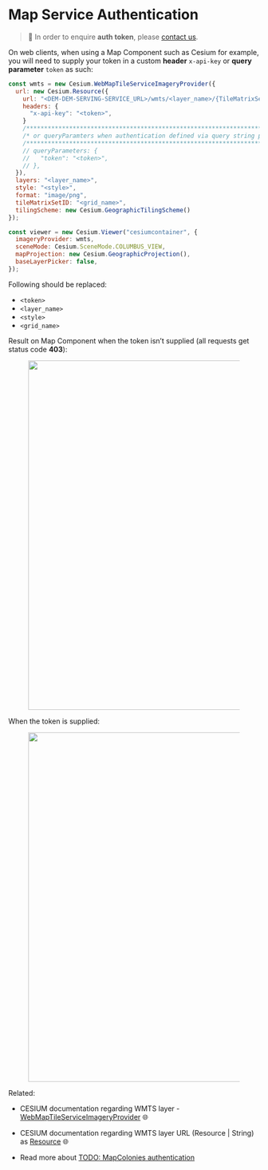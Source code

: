 # Map Service Authentication

> :information_desk_person: In order to enquire **auth token**, please [contact us](/classified/contact_us.md).

On web clients, when using a Map Component such as Cesium for example, you will need to supply your token in a custom **header** `x-api-key` or **query parameter** `token` as such:

```javascript
const wmts = new Cesium.WebMapTileServiceImageryProvider({
  url: new Cesium.Resource({
    url: "<DEM-DEM-SERVING-SERVICE_URL>/wmts/<layer_name>/{TileMatrixSet}/{TileMatrix}/{TileCol}/{TileRow}.png",
    headers: {
      "x-api-key": "<token>",
    }
    /*************************************************************************/
    /* or queryParamters when authentication defined via query string params */
    /*************************************************************************/
    // queryParameters: {
    //   "token": "<token>",
    // },
  }),
  layers: "<layer_name>",
  style: "<style>",
  format: "image/png",
  tileMatrixSetID: "<grid_name>",
  tilingScheme: new Cesium.GeographicTilingScheme()
});

const viewer = new Cesium.Viewer("cesiumcontainer", {
  imageryProvider: wmts,
  sceneMode: Cesium.SceneMode.COLUMBUS_VIEW,
  mapProjection: new Cesium.GeographicProjection(),
  baseLayerPicker: false,
});
```
Following should be replaced:
- `<token>`
- `<layer_name>`
- `<style>`
- `<grid_name>`

Result on Map Component when the token isn’t supplied (all requests get status code **403**):
<figure>
    <img src="./assets/images/mapproxy_cesium_no_token.png" width=700>
</figure>

When the token is supplied:
<figure>
    <img src="./assets/images/dem_cesium_with_token.png" width=700>
</figure>

Related: <br/>
- CESIUM documentation regarding WMTS layer - [WebMapTileServiceImageryProvider](https://cesium.com/learn/cesiumjs/ref-doc/WebMapTileServiceImageryProvider.html?classFilter=We) :globe_with_meridians:

- CESIUM documentation regarding WMTS layer URL (Resource | String) as [Resource](https://cesium.com/learn/cesiumjs/ref-doc/Resource.html) :globe_with_meridians:

- Read more about [TODO: MapColonies authentication](LINK)
